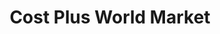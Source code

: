 ---
title: "Cost Plus World Market"
url: /framingham/cost-plus-world-market/
shop: Raumausstattung
---